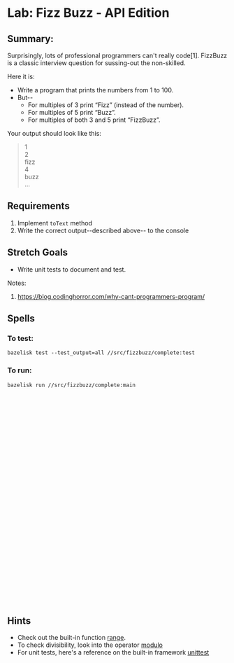 # Lab: Fizz Buzz - API Edition

## Summary: 

Surprisingly, lots of professional programmers can't really 
code[1]. FizzBuzz is a classic interview question for sussing-out 
the non-skilled. 
                  
Here it is:
* Write a program that prints the numbers from 1 to 100. 
* But--
  - For multiples of 3 print “Fizz” (instead of the number). 
  - For multiples of 5 print “Buzz”. 
  - For multiples of both 3 and 5 print “FizzBuzz”.

Your output should look like this:
> 1  
> 2  
> fizz  
> 4  
> buzz  
> ...  


## Requirements
1. Implement `toText` method
2. Write the correct output--described above-- to the console

## Stretch Goals
* Write unit tests to document and test.

Notes:
1. https://blog.codinghorror.com/why-cant-programmers-program/





## Spells

### To test:
```shell
bazelisk test --test_output=all //src/fizzbuzz/complete:test
```

### To run: 
```shell
bazelisk run //src/fizzbuzz/complete:main
```





<br><br><br><br><br><br><br><br><br><br><br><br><br><br>
<br><br><br><br><br><br><br><br><br><br><br><br><br><br>


## Hints
* Check out the built-in function [range](https://docs.python.org/3/library/functions.html#func-range).
* To check divisibility, look into the operator [modulo](https://realpython.com/python-modulo-operator/)
* For unit tests, here's a reference on the built-in framework [unittest](https://docs.python.org/3/library/unittest.html)


